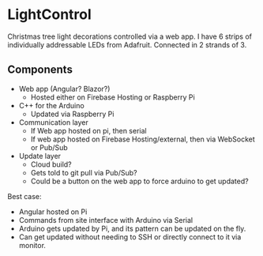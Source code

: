 # LightControl
Christmas tree light decorations controlled via a web app.
I have 6 strips of individually addressable LEDs from Adafruit. Connected in 2 strands of 3.
## Components
- Web app (Angular? Blazor?)
  - Hosted either on Firebase Hosting or Raspberry Pi
- C++ for the Arduino
  - Updated via Raspberry Pi
- Communication layer
  - If Web app hosted on pi, then serial
  - If web app hosted on Firebase Hosting/external, then via WebSocket or Pub/Sub
- Update layer
  - Cloud build?
  - Gets told to git pull via Pub/Sub?
  - Could be a button on the web app to force arduino to get updated?

Best case:
- Angular hosted on Pi
- Commands from site interface with Arduino via Serial
- Arduino gets updated by Pi, and its pattern can be updated on the fly.
- Can get updated without needing to SSH or directly connect to it via monitor.
